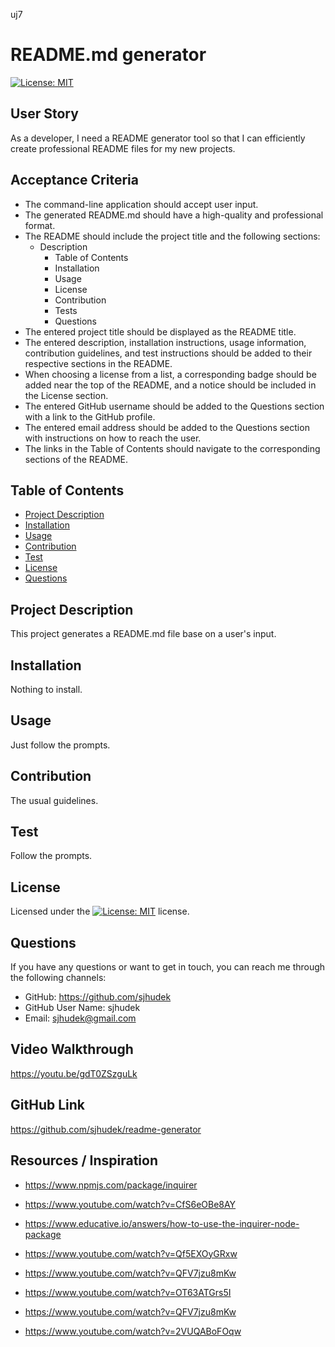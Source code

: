 uj7
# README.md generator

[![License: MIT](https://img.shields.io/badge/License-MIT-yellow.svg)](https://opensource.org/licenses/MIT)

## User Story
As a developer, I need a README generator tool so that I can efficiently create professional README files for my new projects.

## Acceptance Criteria
- The command-line application should accept user input.
- The generated README.md should have a high-quality and professional format.
- The README should include the project title and the following sections:
  - Description
    - Table of Contents
    - Installation
    - Usage
    - License
    - Contribution
    - Tests
    - Questions
- The entered project title should be displayed as the README title.
- The entered description, installation instructions, usage information, contribution guidelines, and test instructions should be added to their respective sections in the README.
- When choosing a license from a list, a corresponding badge should be added near the top of the README, and a notice should be included in the License section.
- The entered GitHub username should be added to the Questions section with a link to the GitHub profile.
- The entered email address should be added to the Questions section with instructions on how to reach the user.
- The links in the Table of Contents should navigate to the corresponding sections of the README.

## Table of Contents

- [Project Description](#project-description)
- [Installation](#installation)
- [Usage](#usage)
- [Contribution](#contribution)
- [Test](#test)
- [License](#license)
- [Questions](#questions)

## Project Description
This project generates a README.md file base on a user's input.

## Installation
Nothing to install.

## Usage
Just follow the prompts.

## Contribution
The usual guidelines.

## Test
Follow the prompts.

## License
Licensed under the [![License: MIT](https://img.shields.io/badge/License-MIT-yellow.svg)](https://opensource.org/licenses/MIT) license.

## Questions
If you have any questions or want to get in touch, you can reach me through the following channels:
- GitHub: https://github.com/sjhudek
- GitHub User Name: sjhudek
- Email: sjhudek@gmail.com

## Video Walkthrough
https://youtu.be/gdT0ZSzguLk

## GitHub Link
https://github.com/sjhudek/readme-generator

## Resources / Inspiration

- https://www.npmjs.com/package/inquirer

- https://www.youtube.com/watch?v=CfS6eOBe8AY

- https://www.educative.io/answers/how-to-use-the-inquirer-node-package

- https://www.youtube.com/watch?v=Qf5EXOyGRxw

- https://www.youtube.com/watch?v=QFV7jzu8mKw

- https://www.youtube.com/watch?v=OT63ATGrs5I

- https://www.youtube.com/watch?v=QFV7jzu8mKw

- https://www.youtube.com/watch?v=2VUQABoFOqw
